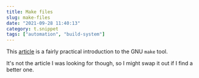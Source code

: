 ```yaml
---
title: Make files
slug: make-files
date: "2021-09-28 11:40:13"
category: t.snippet
tags: ["automation", "build-system"]
---
```


This
[article](http://nuclear.mutantstargoat.com/articles/make)
is a fairly practical introduction to the GNU `make` tool.

It's not the article I was looking for though, so I might swap it out if I find
a better one.

